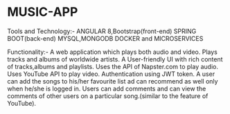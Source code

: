 # MUSIC-APP

Tools and Technology:-
ANGULAR 8,Bootstrap(front-end)
SPRING BOOT(back-end)
MYSQL,MONGODB
DOCKER and MICROSERVICES

Functionality:-
A web application which plays both audio and video.
Plays tracks and albums of worldwide artists.
A User-friendly UI with rich content of tracks,albums and playlists.
Uses the API of Napster.com to play audio.
Uses YouTube API to play video.
Authentication using JWT token.
A user can add the songs to his/her favourite list ad can recommend as well only when he/she is logged in.
Users can add comments and can view the comments of other users on a particular song.(similar to the feature of YouTube).
